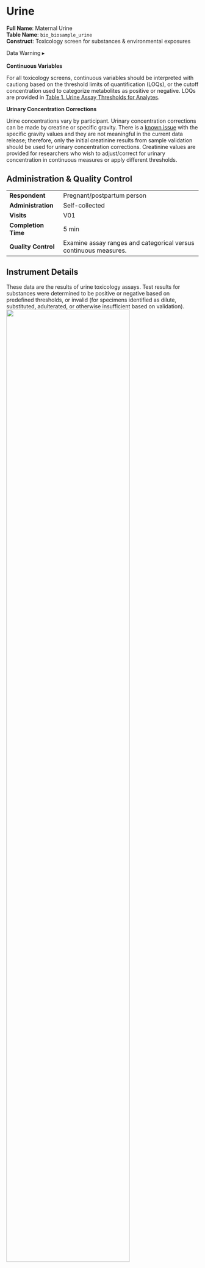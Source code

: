 # Urine

**Full Name**: Maternal Urine       
**Table Name**: `bio_biosample_urine`       
**Construct**: Toxicology screen for substances & environmental exposures

<div id="warning" class="warning-banner" onclick="toggleCollapse(this)">
    <span class="emoji"><i class="fas fa-exclamation-triangle"></i></span>
  <span class="text-with-link">
  <span class="text">Data Warning</i></span>
  <a class="anchor-link" href="#warning" title="Copy link">
  <i class="fa-solid fa-link"></i>
  </a>
  </span>
  <span class="arrow">▸</span>
</div>
<div class="warning-collapsible-content">
<br>
<b>Continuous Variables</b>
<p>For all toxicology screens, continuous variables should be interpreted with cautiong based on the threshold limits of quantification (LOQs), or the cutoff concentration used to categorize metabolites as positive or negative. LOQs are provided in <a href="#urine-table1">Table 1. Urine Assay Thresholds for Analytes</a>.</p> 

<b>Urinary Concentration Corrections</b>
<p>Urine concentrations vary by participant. Urinary concentration corrections can be made by creatine or specific gravity. There is a <a href="../../changelog/knownissues/#urine-incorrect-specific-gravity-variable">known issue</a> with the specific gravity values and they are not meaningful in the current data release; therefore, only the initial creatinine results from sample validation should be used for urinary concentration corrections. Creatinine values are provided for researchers who wish to adjust/correct for urinary concentration in continuous measures or apply different thresholds.</p> 
</div>


## Administration & Quality Control

<table style="width: 100%; border-collapse: collapse; table-layout: fixed; font-size: 16px;">
<tbody>
<tr><td><b>Respondent</b></td>
<td>Pregnant/postpartum person</td></tr>
<tr><td><b>Administration</b></td>
<td>Self-collected</td></tr>
<tr><td><b>Visits</b></td>
<td>V01</td></tr>
<tr><td><b>Completion Time</b></td>
<td>5 min</td></tr>
<tr><td><b>Quality Control</b></td>
<td>Examine assay ranges and categorical versus continuous measures.</td></tr>
</tbody>
</table>


## Instrument Details

These data are the results of urine toxicology assays. Test results for substances were determined to be positive or negative based on predefined thresholds, or invalid (for specimens identified as dilute, substituted, adulterated, or otherwise insufficient based on validation).
<img src="../images/Fig1_biospec_urine.png" width="80%" height="auto" class="center">

### Validation
Validation is based on creatinine, pH, and nitrite measurements. Specimens with low creatinine (<20 mg/dL) are confirmed using specific gravity via refractometer (decision grid below), and the creatinine analysis is repeated to rule out issues with the first analysis (e.g. sample mix-ups, air bubble in a line on the instrument, etc.):
<img src="../images/Table1_biospec_urine.png" width="80%" height="auto" class="center">

### Assay Details
Based on predefined thresholds ([Table 1](#urine-table1)), a confirmatory test result for any substance analyte (e.g. *Amphetamine (c_amp_u)*) is determined to be positive, negative, or invalid ([Table 2](#urine-table2)). The class-level (*c_any_X_u*) and screen-level (*s_X_u*) are correspondingly scored as positive (1), negative (0), and invalid (3). The confirmatory tests (*c_X_u*) are scored as (1) positive, (0) negative, 3 (cancelled), and 4 (screen negative). If all classes are negative (0), then sample-levels are negative (0). All class-level groupings by analyte screening tests and analyte confirmatory tests are shown in [Table 3](#urine-table3).

<div id="urine-table1" class="table-banner" onclick="toggleCollapse(this)">
  <span class="table-text">Table 1. Urine Assay Thresholds for Analytes</span>
  <span class="table-arrow">▸</span>
</div>
<div class="table-collapsible-content">
<table style="width: 100%; border-collapse: collapse; table-layout: fixed;">
<thead>
      <tr>
        <th style="width: 30%;">Analyte</th>
        <th style="width: 20%;"><span class="tooltip tooltip-bottom">LOD<span class="tooltiptext">Limit of detection</span></span> (ng/mL)</th>
        <th style="width: 10%;"><span class="tooltip tooltip-bottom">LOQ<span class="tooltiptext">Limit of quantification</span></span> (ng/mL)</th>
        <th style="width: 10%;">Cutoff (ng/mL)</th>
        <th style="width: 40%;">Detection Window</th>
      </tr>
</thead>
<tbody>
    <tr>
        <td>Amphetamine</td>
        <td>50</td>
        <td>100</td>
        <td>250</td>
        <td>2-3 days</td>
    </tr>
    <tr>
        <td>Methamphetamine</td>
        <td>50</td>
        <td>100</td>
        <td>250</td>
        <td>2-3 days</td>
    </tr>
    <tr>
        <td>MDA</td>
        <td>50</td>
        <td>100</td>
        <td>250</td>
        <td>2-3 days</td>
    </tr>
    <tr>
        <td>MDMA</td>
        <td>50</td>
        <td>100</td>
        <td>250</td>
        <td>2-3 days</td>
    </tr>
    <tr>
        <td>MDEA</td>
        <td>50</td>
        <td>100</td>
        <td>250</td>
        <td>2-3 days</td>
    </tr>
    <tr>
        <td>Carboxy-delta-9-THC</td>
        <td>3</td>
        <td>7.5</td>
        <td>15</td>
        <td style="border: 1px solid #ddd; padding: 8px; word-wrap: break-word; white-space: normal;">2-5 days for casual use; 10-14 for chronic use</td>
    </tr>
    <tr>
        <td>Carboxy-delta-8-THC</td>
        <td>3</td>
        <td>7.5</td>
        <td>15</td>
        <td>No consensus</td>
    </tr>
    <tr>
        <td>Carboxy-cannabidiol</td>
        <td>10</td>
        <td>25</td>
        <td>50</td>
        <td>No consensus</td>
    </tr>
        <tr>
        <td><span class="tooltip tooltip-right">Cotinine<span class="tooltiptext"> Based on DRI® Cotinine assay for the qualitative and semiquantitative determination of Cotinine</span></span></td>
        <td>34</td>
        <td>34</td>
        <td>500</td>
        <td>Up to 7 days</td>
    </tr>
    <tr>
        <td>Benzoylecgonine</td>
        <td>20</td>
        <td>50</td>
        <td>100</td>
        <td>2-3 days</td>
    </tr>
    <tr>
        <td>6-MAM</td>
        <td>2</td>
        <td>4</td>
        <td>10</td>
        <td>8 hours</td>
    </tr>
    <tr>
        <td>Codeine</td>
        <td>10</td>
        <td>50</td>
        <td>100</td>
        <td>2-3 days</td>
    </tr>
    <tr>
        <td>Hydrocodone</td>
        <td>10</td>
        <td>50</td>
        <td>100</td>
        <td>2-3 days</td>
    </tr>
    <tr>
        <td>Hydromorphone</td>
        <td>10</td>
        <td>50</td>
        <td>100</td>
        <td>2-3 days</td>
    </tr>
    <tr>
        <td>Morphine</td>
        <td>10</td>
        <td>50</td>
        <td>100</td>
        <td>2-3 days</td>
    </tr>
    <tr>
        <td>Oxycodone</td>
        <td>60</td>
        <td>120</td>
        <td>300</td>
        <td>2-3 days</td>
    </tr>
    <tr>
        <td>Oxymorphone</td>
        <td>60</td>
        <td>120</td>
        <td>300</td>
        <td>2-3 days</td>
    </tr>
    <tr>
        <td>Phencyclidine</td>
        <td>5</td>
        <td>12.5</td>
        <td>25</td>
        <td>2-3 days</td>
    </tr>
    <tr>
        <td>Methadone</td>
        <td>60</td>
        <td>120</td>
        <td>300</td>
        <td>2-3 days</td>
    </tr>
    <tr>
        <td>EDDP</td>
        <td>60</td>
        <td>120</td>
        <td>300</td>
        <td>2-3 days</td>
    </tr>
    <tr>
        <td>Amobarbital</td>
        <td>40</td>
        <td>100</td>
        <td>200</td>
        <td>2-4 days</td>
    </tr>
    <tr>
        <td>Butalbital</td>
        <td>40</td>
        <td>100</td>
        <td>200</td>
        <td>2-4 days</td>
    </tr>
    <tr>
        <td>Pentobarbital</td>
        <td>40</td>
        <td>100</td>
        <td>200</td>
        <td>1-2 days</td>
    </tr>
    <tr>
        <td>Phenobarbital</td>
        <td>40</td>
        <td>100</td>
        <td>200</td>
        <td>2 weeks</td>
    </tr>
    <tr>
        <td>Secobarbital</td>
        <td>40</td>
        <td>100</td>
        <td>200</td>
        <td>1-2 days</td>
    </tr>
    <tr>
        <td>&alpha;-Hydroxyalprazolam</td>
        <td>20</td>
        <td>40</td>
        <td>100</td>
        <td>1-4 days</td>
    </tr>
    <tr>
        <td>&alpha; -Hydroxytirazolam</td>
        <td>20</td>
        <td>40</td>
        <td>100</td>
        <td>1-4 days</td>
    </tr>
    <tr>
        <td>&alpha; -Hydroxymidazolam</td>
        <td>20</td>
        <td>40</td>
        <td>100</td>
        <td>1-4 days</td>
    </tr>
    <tr>
        <td>2-Hydroxyethylflurazepam</td>
        <td>20</td>
        <td>40</td>
        <td>100</td>
        <td>1-4 days</td>
    </tr>
    <tr>
        <td>7-Aminoflunitrazepam</td>
        <td>20</td>
        <td>40</td>
        <td>100</td>
        <td>1-4 days</td>
    </tr>
    <tr>
        <td>7-Aminoclonazepam</td>
        <td>20</td>
        <td>40</td>
        <td>100</td>
        <td>1-4 days</td>
    </tr>
    <tr>
        <td>7-Aminonitrazepam</td>
        <td>20</td>
        <td>40</td>
        <td>100</td>
        <td>1-4 days</td>
    </tr>
    <tr>
        <td>Lorazepam</td>
        <td>20</td>
        <td>40</td>
        <td>100</td>
        <td>1-4 days</td>
    </tr>
    <tr>
        <td>Nordiazepam</td>
        <td>20</td>
        <td>40</td>
        <td>100</td>
        <td>1-4 days</td>
    </tr>
    <tr>
        <td>Oxazepam</td>
        <td>20</td>
        <td>40</td>
        <td>100</td>
        <td>1-4 days</td>
    </tr>
    <tr>
        <td>Temazepam</td>
        <td>20</td>
        <td>40</td>
        <td>100</td>
        <td>1-4 days</td>
    </tr>
    <tr>
        <td>Norpropoxyphene</td>
        <td>10</td>
        <td>50</td>
        <td>100</td>
        <td>2-3 days</td>
    </tr>
    <tr>
        <td>Ketamine</td>
        <td>10</td>
        <td>50</td>
        <td>100</td>
        <td>2-3 days</td>
    </tr>
    <tr>
        <td>Norketamine</td>
        <td>10</td>
        <td>50</td>
        <td>100</td>
        <td>2-3 days</td>
    </tr>
    <tr>
        <td>Normeperidine</td>
        <td>40</td>
        <td>100</td>
        <td>200</td>
        <td>2-3 days</td>
    </tr>
    <tr>
        <td>Tramadol</td>
        <td>40</td>
        <td>80</td>
        <td>200</td>
        <td>2-3 days</td>
    </tr>
    <tr>
        <td>Buprenorphine</td>
        <td>1</td>
        <td>2</td>
        <td>5</td>
        <td>2-3 days</td>
    </tr>
    <tr>
        <td>Norbuprenorphine</td>
        <td>1</td>
        <td>2</td>
        <td>5</td>
        <td>2-3 days</td>
    </tr>
    <tr>
        <td>Ethyl glucuronide</td>
        <td>50</td>
        <td>100</td>
        <td>100</td>
        <td>2-3 days</td>
    </tr>
    <tr>
        <td>Ethyl sulfate</td>
        <td>12.5</td>
        <td>25</td>
        <td>25</td>
        <td>2-3 days</td>
    </tr>
    <tr>
        <td>Zolpidem</td>
        <td>4</td>
        <td>8</td>
        <td>20</td>
        <td>2-3 days</td>
    </tr>
    <tr>
        <td>Zolpidem Carboxylic Acid</td>
        <td>4</td>
        <td>8</td>
        <td>20</td>
        <td>2-3 days</td>
    </tr>
    <tr>
        <td>Carisoprodol</td>
        <td>10</td>
        <td>20</td>
        <td>50</td>
        <td>2-3 days</td>
    </tr>
    <tr>
        <td>Meprobamate</td>
        <td>10</td>
        <td>20</td>
        <td>50</td>
        <td>2-3 days</td>
    </tr>
    <tr>
    <td colspan="5"></td>
</tr>  
</tbody>
<thead>
      <tr>
        <th style="border: 1px solid #ddd; padding: 8px; text-align: left;">Analyte</th>
        <th style="border: 1px solid #ddd; padding: 8px; text-align: left;">LOD (pg/mL)</th>
        <th style="border: 1px solid #ddd; padding: 8px; text-align: left;">LOQ (pg/mL)</th>
        <th style="border: 1px solid #ddd; padding: 8px; text-align: left;">Cutoff (pg/mL)</th>
        <th style="border: 1px solid #ddd; padding: 8px; text-align: left;">Detection Window</th>
      </tr>
</thead>
    <tr>
        <td>Fentanyl</td>
        <td>40</td>
        <td>40</td>
        <td>100</td>
        <td>2-3 days</td>
    </tr>
    <tr>
        <td>Norfentanyl</td>
        <td>40</td>
        <td>40</td>
        <td>100</td>
        <td>2-3 days</td>
    </tr>
    <tr>
        <td>Alfentanil</td>
        <td>40</td>
        <td>40</td>
        <td>100</td>
        <td>2-3 days</td>
    </tr>
    <tr>
        <td>Sufentanil</td>
        <td>40</td>
        <td>40</td>
        <td>100</td>
        <td>2-3 days</td>
    </tr>
    <tr>
        <td>Norsufentanil</td>
        <td>40</td>
        <td>40</td>
        <td>100</td>
        <td>2-3 days</td>
    </tr>
</table>
</div>

<div id="urine-table2" class="table-banner" onclick="toggleCollapse(this)">
  <span class="table-text">Table 2. Sample Data Dictionary from Urine Assays</span>
  <span class="table-arrow">▸</span>
</div>
<div class="table-collapsible-content">
<table style="width: 100%; border-collapse: collapse; table-layout: fixed;">
    <thead>
      <tr>
        <th style="border: 1px solid #ddd; padding: 8px; text-align: left;">Variable</th>
        <th style="border: 1px solid #ddd; padding: 8px; text-align: left;">Description</th>
        <th style="border: 1px solid #ddd; padding: 8px; text-align: left;">Form</th>
        <th style="border: 1px solid #ddd; padding: 8px; text-align: left;">Options</th>
       </tr>
    </thead>
    <tbody>
    <tr>
        <td>Specimen_ID</td>
        <td>Specimen ID</td>
        <td>String</td>
        <td>string</td>
    </tr>
    <tr>
        <td>PSCID</td>
        <td>Participant ID</td>
        <td>String</td>
        <td>string</td>
    </tr>
    <tr>
        <td>Visit_time_point</td>
        <td>Visit time point</td>
        <td>Categorical</td>
        <td>1: visit 1</li>
        <li>2: visit 2</li></td>
    </tr>
    <tr>
        <td>c_any_specimen_u</td>
        <td style="border: 1px solid #ddd; padding: 8px; word-wrap: break-word; white-space: normal;">Specimen level result (positive for any analyte in confirmatory tests)</td>
        <td>Categorical</td>
        <td><li>1: positive</li>
        <li>0: negative</li>
        <li>3: invalid</li></td>
    </tr>
    <tr>
        <td>c_any_stim_u</td>
        <td style="border: 1px solid #ddd; padding: 8px; word-wrap: break-word; white-space: normal;">Any stimulants in urine (based on confirmatory results for amphetamine, methamphetamine, MDM, MDA, MDEA, benzoylecgonine)</td>
        <td>Categorical</td>
        <td><li>1: positive</li>
        <li>0: negative</li>
        <li>3: invalid</li></td>
    </tr>
    <tr>
        <td>s_amp_u</td>
        <td style="border: 1px solid #ddd; padding: 8px; word-wrap: break-word; white-space: normal;">Screening test in urine: amphetamines (amp)</td>
        <td>Categorical</td>
        <td><li>1: positive</li>
        <li>0: negative</li>
        <li>3: invalid</li></td>
    </tr>
    <tr>
        <td><span class="tooltip tooltip-right">c_amp_u_cat<span class="tooltiptext">Categorical confirmatory test variable for nicotine follows a different convention and is ‘c_nicotine_u'</span></span></td>
        <td style="border: 1px solid #ddd; padding: 8px; word-wrap: break-word; white-space: normal;">Confirmatory test in urine: amphetamine (categorical) (amp)</td>
        <td>Categorical</td>
        <td><li>1: positive</li>
        <li>0: negative</li>
        <li>3: cancelled</li>
        <li>4: screen negative</li></td>
    </tr>
    <tr>
        <td>c_amp_u</td>
        <td style="border: 1px solid #ddd; padding: 8px; word-wrap: break-word; white-space: normal;">Confirmatory test in urine: amphetamine (amp)</td>
        <td>Continuous</td>
        <td>concentration value; -999</td>
    </tr>
</tbody>
</table>
</div>

<div id="urine-table3" class="table-banner" onclick="toggleCollapse(this)">
  <span class="table-text">Table 3. Mapping From Class to Screening Tests and Confirmatory Tests</span>
  <span class="table-arrow">▸</span>
</div>
<div class="table-collapsible-content">
<table style="width: 100%; border-collapse: collapse; table-layout: fixed;">
    <thead>
      <tr>
        <th style="width: 50%;">Class</th>
        <th style="width: 20%;">Screening Test</th>
        <th style="width: 30%;">Confirmatory Test (positive screen reflex)</th>
      </tr>
    </thead>
    <tbody>
    <tr>
        <td colspan="1" rowspan="6">
            <div>stimulant (c_any_stim_u)</div>
        </td>
        <td colspan="1" rowspan="2">
            <div>amp (s_amp_u)</div>
        </td>
        <td>Amphetamine (c_amp_u)</td>
    </tr>
    <tr>
        <td>Methamphetamine (c_meth_u)</td>
    </tr>
    <tr>
        <td colspan="1" rowspan="3">
            <div>mdma (s_mdma_u)</div>
        </td>
        <td>MDM (c_mdm_u)</td>
    </tr>
    <tr>
        <td>MDA (c_mda_u)</td>
    </tr>
    <tr>
        <td>MDEA (c_mdea_u)</td>
    </tr>
    <tr>
        <td>coc (s_coc_u)</td>
        <td>Benzoylecgonine (c_ben_u)</td>
    </tr>
    <tr>
        <td colspan="1" rowspan="3">
            <div>cannabinoid (c_any_cannabinoid_u)</div>
        </td>
        <td colspan="1" rowspan="3">
            <div>thc (s_thc_u)</div>
        </td>
        <td>Carboxy-delta-9-THC (c_delta-9-THC_u)</td>
    </tr>
    <tr>
        <td>Carboxy-Cannabidiol (c_cannabidiol_u)</td>
    </tr>
    <tr>
        <td>Carboxy-delta-8-THC (c_delta-8-THC_u)</td>
    </tr>
    <tr>
        <td colspan="1" rowspan="5">
            <div>barbiturate (c_any_barb_u)</div>
        </td>
        <td colspan="1" rowspan="5">
            <div>bar (s_bar_u)</div>
        </td>
        <td>Amobarbital (c_amobarb_u)</td>
    </tr>
    <tr><td>Secobarbital (c_secobarb_u)</td></tr>
    <tr><td>Pentobarbital (c_pentobarb_u)</td></tr>
    <tr><td>Phenobarbital (c_phenobarb_u)</td></tr>
    <tr><td>Butalbital (c_butalbital_u)</td></tr>
    <tr>
        <td colspan="1" rowspan="11">
            <div>benzodiazepine (c_any_benzo_u)</div>
        </td>
        <td colspan="1" rowspan="11">
            <div>benz (s_benz_u)</div>
        </td>
        <td>Oxazepam (c_oxaz_u)</td>
    </tr>
    <tr><td>Nordiazepam (c_nord_u)</td></tr>
    <tr><td>Temazepam (c_tema_u)</td></tr>
    <tr><td>Hydroxymidazolam (c_homi_u)</td></tr>
    <tr><td>Alphahydroxyalprazolam (c_aha_u)</td></tr>
    <tr><td>2hydroxyethylflurazepam (c_2hef_u)</td></tr>
    <tr><td>7Aminoclonazepam (c_7ac_u)</td></tr>
    <tr><td>7Aminoflunitrazepam (c_7af_u)</td></tr>
    <tr><td>7Aminonitrazepam (c_7an_u)</td></tr>
    <tr><td>Alphahydroxytriazolam (c_aht_u)</td></tr>
    <tr><td>Lorazepam (c_lor_u)</td></tr>
    <tr>
        <td colspan="1" rowspan="19">
            <div>opioids (c_any_opioid_u)</div>
        </td>
        <td colspan="1" rowspan="5">
            <div>opi (s_opi_u)</div>
        </td>
        <td>Codeine (c_cod_u)</td></tr>
    <tr><td>Morphine (c_mor_u)</td></tr>
    <tr><td>MAM (c_mam_u)</td></tr>
    <tr><td>Hydrocodone (c_hydroc_u)</td></tr>
    <tr><td>Hydromorphone (c_hydrom_u)</td></tr>
    <tr>
        <td colspan="1" rowspan="2"><div>mtd (s_mtd_u)</div></td>
        <td>Methadone (c_mtd_u)</td></tr>
    <tr>
    <td>EDDP (c_eddp_u)</td></tr>
    <tr>
        <td>ppx (s_ppx_u)</td>
        <td>Norpropoxyphene (c_nppx_u)</td>
    </tr>
    <tr>
        <td colspan="1" rowspan="2">
            <div>oxyc (s_oxyc_u)</div>
        </td>
        <td>Oxycodone (c_oxyc_u)</td>
    </tr>
    <tr>
        <td>Oxymorphone (c_oxym_u)</td>
    </tr>
    <tr>
        <td>mep (s_mep_u)</td>
        <td>Normeperidine (c_nmep_u)</td>
    </tr>
    <tr>
        <td>tram (s_tram_u)</td>
        <td>Tramadol (c_tram_u)</td>
    </tr>
    <tr>
        <td colspan="1" rowspan="3"><div>fent (s_fent_u)</div></td>
        <td>Fentanyl (c_fent_u)</td>
    </tr>
    <tr>
        <td>Norfentanyl (c_nfent_u)</td></tr>
    <tr><td>Alfentanil (c_afent_u)</td></tr>
    <tr>
        <td colspan="1" rowspan="2"><div>suf (s_suf_u)</div></td>
        <td>Norsufentanil (c_nsuf_u)</td>
    </tr>
    <tr><td>Sufentanil (c_suf_u)</td></tr>
    <tr>
        <td colspan="1" rowspan="2">
            <div>bup (s_bup_u)</div>
        </td>
        <td>Buprenorphine (c_bup_u)</td></tr>
    <tr><td>Norbuprenorpine (c_nbup_u)</td></tr>
    <tr>
        <td colspan="1" rowspan="2">
            <div>muscle relaxant (c_any_mscrlx_u)</div>
        </td>
        <td colspan="1" rowspan="2">
            <div>crs (s_crs_u)</div>
        </td>
        <td>Carisoprodol (c_crs_u)</td>
    </tr>
    <tr><td>Meprobamate (c_mepb_u)</td></tr>
    <tr>
        <td colspan="1" rowspan="2"><div>ethanol (c_ethanol_u)</div></td>
        <td colspan="1" rowspan="2">
            <div>etgeia (s_etgeia_u)</div>
        </td>
        <td>EthylGluc-0100 (c_ethglu_u)</td>
    </tr>
    <tr><td>EthylSul-100 (c_ethsyl_u)</td></tr>
    <tr>
        <td colspan="1" rowspan="2">
            <div>sedative (c_sedative_u)</div>
        </td>
        <td colspan="1" rowspan="2">
            <div>zol (s_zol_u)</div>
        </td>
        <td>Zolpidem (c_zol_u)</td>
    </tr>
    <tr>
        <td>Zolpidem CA (c_zolc_u)</td>
    </tr>
    <tr>
        <td colspan="1" rowspan="3"><div>dissociative anesthetic (c_disanesth_u)</div></td>
        <td colspan="1" rowspan="2"><div>ket (s_ket_u)</div></td>
        <td>Ketamine (c_ket_u)</td>
    </tr>
    <tr><td>Norketamine (c_nket_u)</td></tr>
    <tr><td>pcp (s_pcp_u)</td>
    <td>Phencyclidine (c_pcp_u)</td></tr>
    <tr><td>nicotine (c_nicotine_u)</td>
        <td>&nbsp;</td>
        <td>Cotinine (c_cot_u)</td>
    </tr>
</tbody>
</table>
</div>
<br>